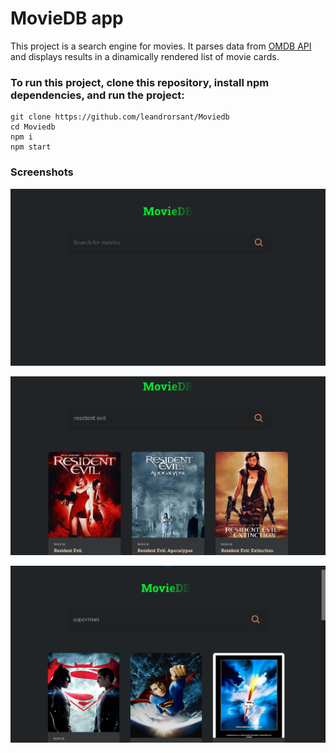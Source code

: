# MovieDB app
This project is a search engine for movies. It parses data from [OMDB API](http://www.omdbapi.com/) and displays results in a dinamically rendered list of movie cards.

### To run this project, clone this repository, install npm dependencies, and run the project:
```
git clone https://github.com/leandrorsant/Moviedb
cd Moviedb
npm i
npm start
```


### Screenshots
![Screenshot1](https://raw.githubusercontent.com/leandrorsant/Moviedb/master/src/screenshots/MovieDB_screenshot1.png)

![Screenshot2](https://raw.githubusercontent.com/leandrorsant/Moviedb/master/src/screenshots/MovieDB_screenshot2.png)

![Screenshot3](https://raw.githubusercontent.com/leandrorsant/Moviedb/master/src/screenshots/MovieDB_screenshot3.png)